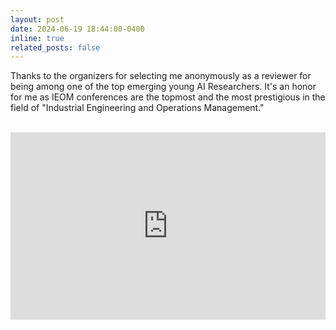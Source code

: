 ```yaml
---
layout: post
date: 2024-06-19 18:44:00-0400
inline: true
related_posts: false
---
```


Thanks to the organizers for selecting me anonymously as a reviewer for being among one of the top emerging young AI Researchers. It's an honor for me as IEOM conferences are the topmost and the most prestigious in the field of "Industrial Engineering and Operations Management."

<br>
<div class="mb-3">
   <iframe src="https://www.linkedin.com/embed/feed/update/urn:li:share:7209490353073053696" height="300" width="504" frameborder="0" allowfullscreen="" title="Embedded post"></iframe>
</div>
